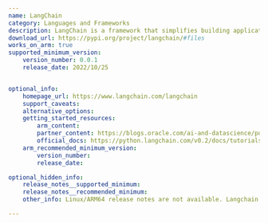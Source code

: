 ```yaml
---
name: LangChain
category: Languages and Frameworks
description: LangChain is a framework that simplifies building applications with large language models, offering tools for prompt management, state handling, chain-of-thought reasoning, and integration with external data sources.
download_url: https://pypi.org/project/langchain/#files
works_on_arm: true
supported_minimum_version:
    version_number: 0.0.1
    release_date: 2022/10/25


optional_info:
    homepage_url: https://www.langchain.com/langchain
    support_caveats:
    alternative_options:
    getting_started_resources:
        arm_content: 
        partner_content: https://blogs.oracle.com/ai-and-datascience/post/inference-rag-cpus-efficient-generative-ai
        official_docs: https://python.langchain.com/v0.2/docs/tutorials/llm_chain/#installation
    arm_recommended_minimum_version:
        version_number:
        release_date: 

optional_hidden_info:
    release_notes__supported_minimum:
    release_notes__recommended_minimum:
    other_info: Linux/ARM64 release notes are not available. Langchain's initial release, version [0.0.1](https://pypi.org/project/langchain/0.0.1/), is used for installation and testing.

---
```


